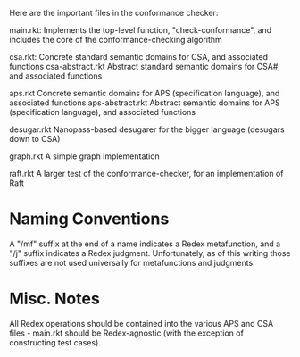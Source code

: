 Here are the important files in the conformance checker:

main.rkt:           Implements the top-level function, "check-conformance", and includes the core of the
                    conformance-checking algorithm

csa.rkt: 		    Concrete standard semantic domains for CSA, and associated functions
csa-abstract.rkt	Abstract standard semantic domains for CSA#, and associated functions

aps.rkt				Concrete semantic domains for APS (specification language), and associated functions
aps-abstract.rkt    Abstract semantic domains for APS (specification language), and associated functions

desugar.rkt			Nanopass-based desugarer for the bigger language (desugars down to CSA)

graph.rkt           A simple graph implementation

raft.rkt			A larger test of the conformance-checker, for an implementation of Raft

Naming Conventions
==================

A "/mf" suffix at the end of a name indicates a Redex metafunction, and a "/j"
suffix indicates a Redex judgment. Unfortunately, as of this writing those
suffixes are not used universally for metafunctions and judgments.

Misc. Notes
===========

All Redex operations should be contained into the various APS and CSA files -
main.rkt should be Redex-agnostic (with the exception of constructing test
cases).
